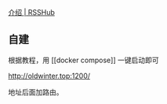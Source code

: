 [介绍 | RSSHub](https://docs.rsshub.app/)

## 自建

根据教程，用 [[docker compose]] 一键启动即可

http://oldwinter.top:1200/

地址后面加路由。
